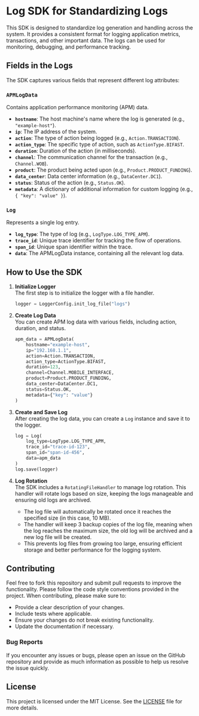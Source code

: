 # Log SDK for Standardizing Logs

This SDK is designed to standardize log generation and handling across the system. It provides a consistent format for logging application metrics, transactions, and other important data. The logs can be used for monitoring, debugging, and performance tracking.

## Fields in the Logs

The SDK captures various fields that represent different log attributes:

### `APMLogData`

Contains application performance monitoring (APM) data.

- **`hostname`**: The host machine's name where the log is generated (e.g., `"example-host"`).
- **`ip`**: The IP address of the system.
- **`action`**: The type of action being logged (e.g., `Action.TRANSACTION`).
- **`action_type`**: The specific type of action, such as `ActionType.BIFAST`.
- **`duration`**: Duration of the action (in milliseconds).
- **`channel`**: The communication channel for the transaction (e.g., `Channel.WOB`).
- **`product`**: The product being acted upon (e.g., `Product.PRODUCT_FUNDING`).
- **`data_center`**: Data center information (e.g., `DataCenter.DC1`).
- **`status`**: Status of the action (e.g., `Status.OK`).
- **`metadata`**: A dictionary of additional information for custom logging (e.g., `{ "key": "value" }`).

### `Log`

Represents a single log entry.

- **`log_type`**: The type of log (e.g., `LogType.LOG_TYPE_APM`).
- **`trace_id`**: Unique trace identifier for tracking the flow of operations.
- **`span_id`**: Unique span identifier within the trace.
- **`data`**: The APMLogData instance, containing all the relevant log data.

## How to Use the SDK

1. **Initialize Logger**  
   The first step is to initialize the logger with a file handler.

   ```python
   logger = LoggerConfig.init_log_file("logs")

2. **Create Log Data**  
   You can create APM log data with various fields, including action, duration, and status.

   ```python
   apm_data = APMLogData(
       hostname="example-host",
       ip="192.168.1.1",
       action=Action.TRANSACTION,
       action_type=ActionType.BIFAST,
       duration=123,
       channel=Channel.MOBILE_INTERFACE,
       product=Product.PRODUCT_FUNDING,
       data_center=DataCenter.DC1,
       status=Status.OK,
       metadata={"key": "value"}
   )

3. **Create and Save Log**  
   After creating the log data, you can create a `Log` instance and save it to the logger.

   ```python
   log = Log(
       log_type=LogType.LOG_TYPE_APM,
       trace_id="trace-id-123",
       span_id="span-id-456",
       data=apm_data
   )
   log.save(logger)

4. **Log Rotation**  
   The SDK includes a `RotatingFileHandler` to manage log rotation. This handler will rotate logs based on size, keeping the logs manageable and ensuring old logs are archived.

   - The log file will automatically be rotated once it reaches the specified size (in this case, 10 MB).
   - The handler will keep 3 backup copies of the log file, meaning when the log reaches the maximum size, the old log will be archived and a new log file will be created.
   - This prevents log files from growing too large, ensuring efficient storage and better performance for the logging system.

## Contributing

Feel free to fork this repository and submit pull requests to improve the functionality. Please follow the code style conventions provided in the project. When contributing, please make sure to:

- Provide a clear description of your changes.
- Include tests where applicable.
- Ensure your changes do not break existing functionality.
- Update the documentation if necessary.

### Bug Reports

If you encounter any issues or bugs, please open an issue on the GitHub repository and provide as much information as possible to help us resolve the issue quickly.

## License

This project is licensed under the MIT License. See the [LICENSE](LICENSE) file for more details.